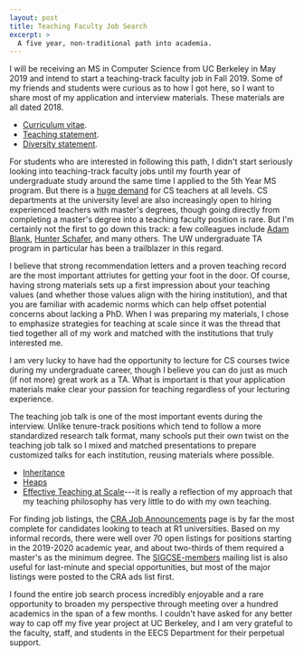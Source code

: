```yaml
---
layout: post
title: Teaching Faculty Job Search
excerpt: >
  A five year, non-traditional path into academia.
---
```


I will be receiving an MS in Computer Science from UC Berkeley in May 2019 and
intend to start a teaching-track faculty job in Fall 2019. Some of my friends
and students were curious as to how I got here, so I want to share most of my
application and interview materials. These materials are all dated 2018.

- [Curriculum vitae](https://drive.google.com/open?id=1Bv7aQF6cOye_Uq30hcubZV5oewOlo6DY).
- [Teaching statement](https://drive.google.com/open?id=1vCpS_KdDNBuvDxwi7Bt2IDbOYbNVM7yz).
- [Diversity statement](https://drive.google.com/open?id=1Iu7SgtrIi_U9Kp870AwO7TkjSezXgXvC).

For students who are interested in following this path, I didn't start
seriously looking into teaching-track faculty jobs until my fourth year of
undergraduate study around the same time I applied to the 5th Year MS program.
But there is a [huge demand][capacity] for CS teachers at all levels.  CS
departments at the university level are also increasingly open to hiring
experienced teachers with master's degrees, though going directly from
completing a master's degree into a teaching faculty position is rare.  But I'm
certainly not the first to go down this track: a few colleagues include [Adam
Blank][], [Hunter Schafer][], and many others. The UW undergraduate TA program
in particular has been a trailblazer in this regard.

[capacity]: https://cs.stanford.edu/people/eroberts/ResourcesForTheCSCapacityCrisis/
[Adam Blank]: https://www.countablethoughts.com
[Hunter Schafer]: https://homes.cs.washington.edu/~hschafer/

I believe that strong recommendation letters and a proven teaching record are
the most important attriutes for getting your foot in the door.  Of course,
having strong materials sets up a first impression about your teaching values
(and whether those values align with the hiring institution), and that you are
familiar with academic norms which can help offset potential concerns about
lacking a PhD. When I was preparing my materials, I chose to emphasize
strategies for teaching at scale since it was the thread that tied together all
of my work and matched with the institutions that truly interested me.

I am very lucky to have had the opportunity to lecture for CS courses twice
during my undergraduate career, though I believe you can do just as much (if
not more) great work as a TA. What is important is that your application
materials make clear your passion for teaching regardless of your lecturing
experience.

The teaching job talk is one of the most important events during the interview.
Unlike tenure-track positions which tend to follow a more standardized research
talk format, many schools put their own twist on the teaching job talk so I
mixed and matched presentations to prepare customized talks for each
institution, reusing materials where possible.

- [Inheritance](https://docs.google.com/presentation/d/1Gs2UUoyPPhYjcrMo2fPvHfqyKXOSXbNGXxAbVbrF31Q/edit?usp=sharing)
- [Heaps](https://docs.google.com/presentation/d/18v_7bwPdroeU3nWXZlx6ZVraN2BQHXEffuUmdYbpWfA/edit?usp=sharing)
- [Effective Teaching at Scale][]---it is really a reflection of my approach
  that my teaching philosophy has very little to do with my own teaching.

[Effective Teaching at Scale]: https://docs.google.com/presentation/d/13gIWG0vA2tFHKbXaWZ8QAsBsn9L9zqE5tRXh1HX729s/edit?usp=sharing

For finding job listings, the [CRA Job Announcements][] page is by far the most
complete for candidates looking to teach at R1 universities. Based on my
informal records, there were well over 70 open listings for positions starting
in the 2019-2020 academic year, and about two-thirds of them required a
master's as the minimum degree. The [SIGCSE-members][] mailing list is also
useful for last-minute and special opportunities, but most of the major
listings were posted to the CRA ads list first.

[CRA Job Announcements]: https://cra.org/ads/
[SIGCSE-members]: https://sigcse.org/sigcse/membership/mailing-lists

I found the entire job search process incredibly enjoyable and a rare
opportunity to broaden my perspective through meeting over a hundred academics
in the span of a few months. I couldn't have asked for any better way to cap
off my five year project at UC Berkeley, and I am very grateful to the faculty,
staff, and students in the EECS Department for their perpetual support.
